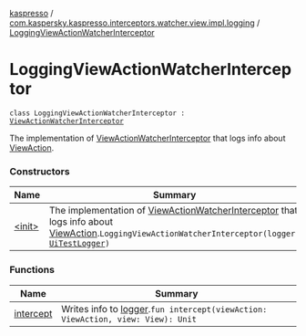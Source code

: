 [kaspresso](../../index.md) / [com.kaspersky.kaspresso.interceptors.watcher.view.impl.logging](../index.md) / [LoggingViewActionWatcherInterceptor](./index.md)

# LoggingViewActionWatcherInterceptor

`class LoggingViewActionWatcherInterceptor : `[`ViewActionWatcherInterceptor`](../../com.kaspersky.kaspresso.interceptors.watcher.view/-view-action-watcher-interceptor/index.md)

The implementation of [ViewActionWatcherInterceptor](../../com.kaspersky.kaspresso.interceptors.watcher.view/-view-action-watcher-interceptor/index.md) that logs info about [ViewAction](#).

### Constructors

| Name | Summary |
|---|---|
| [&lt;init&gt;](-init-.md) | The implementation of [ViewActionWatcherInterceptor](../../com.kaspersky.kaspresso.interceptors.watcher.view/-view-action-watcher-interceptor/index.md) that logs info about [ViewAction](#).`LoggingViewActionWatcherInterceptor(logger: `[`UiTestLogger`](../../com.kaspersky.kaspresso.logger/-ui-test-logger.md)`)` |

### Functions

| Name | Summary |
|---|---|
| [intercept](intercept.md) | Writes info to [logger](#).`fun intercept(viewAction: ViewAction, view: View): Unit` |
